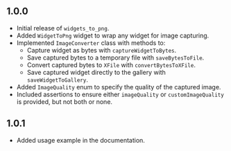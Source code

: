 ## 1.0.0

* Initial release of `widgets_to_png`.
* Added `WidgetToPng` widget to wrap any widget for image capturing.
* Implemented `ImageConverter` class with methods to:
  * Capture widget as bytes with `captureWidgetToBytes`.
  * Save captured bytes to a temporary file with `saveBytesToFile`.
  * Convert captured bytes to `XFile` with `convertBytesToXFile`.
  * Save captured widget directly to the gallery with `saveWidgetToGallery`.
* Added `ImageQuality` enum to specify the quality of the captured image.
* Included assertions to ensure either `imageQuality` or `customImageQuality` is provided, but not both or none.

## 1.0.1

* Added usage example in the documentation.